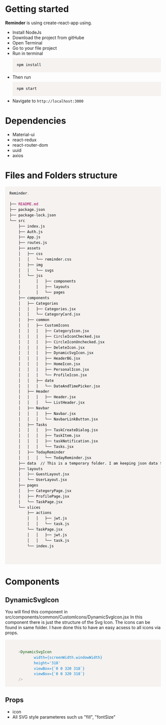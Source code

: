 <html><head></head><body ><div style="margin-top: 30px; margin-bottom: 100px;"><div><h1>Getting started</h1><p><b>Reminder</b> is using create-react-app using. </p><ul><li>Install NodeJs  </li><li>Download the project from gitHube</li><li>Open Terminal</li><li>Go to your file project</li><li>Run in terminal <pre style="color: black; background: rgb(245, 242, 240) none repeat scroll 0% 0%; text-shadow: white 0px 1px; font-family: Consolas, Monaco, &quot;Andale Mono&quot;, &quot;Ubuntu Mono&quot;, monospace; text-align: left; white-space: pre; word-spacing: normal; word-break: normal; overflow-wrap: normal; line-height: 1.5; -moz-tab-size: 4; hyphens: none; padding: 1em; margin: 0.5em 0px; overflow: auto;"><code style="color: black; background: rgba(0, 0, 0, 0) none repeat scroll 0% 0%; text-shadow: white 0px 1px; font-family: Consolas, Monaco, &quot;Andale Mono&quot;, &quot;Ubuntu Mono&quot;, monospace; text-align: left; white-space: pre; word-spacing: normal; word-break: normal; overflow-wrap: normal; line-height: 1.5; -moz-tab-size: 4; hyphens: none;">npm install</code></pre></li><li>Then run <pre style="color: black; background: rgb(245, 242, 240) none repeat scroll 0% 0%; text-shadow: white 0px 1px; font-family: Consolas, Monaco, &quot;Andale Mono&quot;, &quot;Ubuntu Mono&quot;, monospace; text-align: left; white-space: pre; word-spacing: normal; word-break: normal; overflow-wrap: normal; line-height: 1.5; -moz-tab-size: 4; hyphens: none; padding: 1em; margin: 0.5em 0px; overflow: auto;"><code style="color: black; background: rgba(0, 0, 0, 0) none repeat scroll 0% 0%; text-shadow: white 0px 1px; font-family: Consolas, Monaco, &quot;Andale Mono&quot;, &quot;Ubuntu Mono&quot;, monospace; text-align: left; white-space: pre; word-spacing: normal; word-break: normal; overflow-wrap: normal; line-height: 1.5; -moz-tab-size: 4; hyphens: none;">npm start</code></pre></li><li>Navigate to <code>http://localhost:3000</code></li></ul>
  <h1>Dependencies</h1>
  <ul>
    <li>Material-ui</li>
    <li>react-redux</li>
    <li>react-router-dom</li>
    <li>uuid</li>
    <li>axios</li>
</ul>
  <h1>Files and Folders structure</h1>

  <pre style="color: black; background: rgb(245, 242, 240) none repeat scroll 0% 0%; text-shadow: white 0px 1px; font-family: Consolas, Monaco, &quot;Andale Mono&quot;, &quot;Ubuntu Mono&quot;, monospace; text-align: left; white-space: pre; word-spacing: normal; word-break: normal; overflow-wrap: normal; line-height: 1.5; -moz-tab-size: 4; hyphens: none; padding: 1em; margin: 0.5em 0px; overflow: auto;"><code style="color: black; background: rgba(0, 0, 0, 0) none repeat scroll 0% 0%; text-shadow: white 0px 1px; font-family: Consolas, Monaco, &quot;Andale Mono&quot;, &quot;Ubuntu Mono&quot;, monospace; text-align: left; white-space: pre; word-spacing: normal; word-break: normal; overflow-wrap: normal; line-height: 1.5; -moz-tab-size: 4; hyphens: none;">Reminder<span class="token" style="color: rgb(153, 153, 153);">.</span>

<span class="token property-access">├──</span> <span class="token" style="color: rgb(153, 0, 85);">README.md</span>
├── package.json
├── package-lock.json
└── src
    ├── index.js
    ├── Auth.js
    ├── App.js
    ├── routes.js
    ├── assets
    │&nbsp;&nbsp; ├── css
    │&nbsp;&nbsp; │&nbsp;&nbsp; └── reminder.css
    │&nbsp;&nbsp; ├── img
    │&nbsp;&nbsp; │&nbsp;&nbsp; └── svgs
    │&nbsp;&nbsp; └── jss
    │&nbsp;&nbsp;     │&nbsp;&nbsp; ├── components
    │&nbsp;&nbsp;     │&nbsp;&nbsp; ├── layouts
    │&nbsp;&nbsp;     │&nbsp;&nbsp; └── pages
    ├── components
    │&nbsp;&nbsp; ├── Categories
    │&nbsp;&nbsp; │&nbsp;&nbsp; ├── Categories.jsx
    │&nbsp;&nbsp; │&nbsp;&nbsp; └── CategoryCard.jsx
    │&nbsp;&nbsp; ├── common
    │&nbsp;&nbsp; │&nbsp;&nbsp; ├── CustomIcons
    │&nbsp;&nbsp; │&nbsp;&nbsp; │&nbsp;&nbsp; ├── CategoryIcon.jsx
    │&nbsp;&nbsp; │&nbsp;&nbsp; │&nbsp;&nbsp; ├── CircleIconChecked.jsx
    │&nbsp;&nbsp; │&nbsp;&nbsp; │&nbsp;&nbsp; ├── CircleIconUnchecked.jsx
    │&nbsp;&nbsp; │&nbsp;&nbsp; │&nbsp;&nbsp; ├── DeleteIcon.jsx
    │&nbsp;&nbsp; │&nbsp;&nbsp; │&nbsp;&nbsp; ├── DynamicSvgIcon.jsx
    │&nbsp;&nbsp; │&nbsp;&nbsp; │&nbsp;&nbsp; ├── HeaderBG.jsx
    │&nbsp;&nbsp; │&nbsp;&nbsp; │&nbsp;&nbsp; ├── HomeIcon.jsx
    │&nbsp;&nbsp; │&nbsp;&nbsp; │&nbsp;&nbsp; ├── PersonalIcon.jsx
    │&nbsp;&nbsp; │&nbsp;&nbsp; │&nbsp;&nbsp; └── ProfileIcon.jsx
    │&nbsp;&nbsp; │&nbsp;&nbsp; ├── date
    │&nbsp;&nbsp; │&nbsp;&nbsp; │&nbsp;&nbsp; └── DateAndTimePicker.jsx
    │&nbsp;&nbsp; ├── Header
    │&nbsp;&nbsp; │&nbsp;&nbsp; │&nbsp;&nbsp; ├── Header.jsx
    │&nbsp;&nbsp; │&nbsp;&nbsp; │&nbsp;&nbsp; └── ListHeader.jsx
    │&nbsp;&nbsp; ├── Navbar
    │&nbsp;&nbsp; │&nbsp;&nbsp; │&nbsp;&nbsp; ├── Navbar.jsx
    │&nbsp;&nbsp; │&nbsp;&nbsp; │&nbsp;&nbsp; └── NavbarLinkButton.jsx
    │&nbsp;&nbsp; ├── Tasks
    │&nbsp;&nbsp; │&nbsp;&nbsp; │&nbsp;&nbsp; ├── TaskCreateDialog.jsx
    │&nbsp;&nbsp; │&nbsp;&nbsp; │&nbsp;&nbsp; ├── TaskItem.jsx
    │&nbsp;&nbsp; │&nbsp;&nbsp; │&nbsp;&nbsp; ├── taskNotification.jsx
    │&nbsp;&nbsp; │&nbsp;&nbsp; │&nbsp;&nbsp; └── Tasks.jsx
    │&nbsp;&nbsp; ├── TodayReminder
    │&nbsp;&nbsp; │&nbsp;&nbsp; │&nbsp;&nbsp; └── TodayReminder.jsx
    ├── data  // This is a temporary folder. I am keeping json data for temporary use. after connection to the api I delete this folder.
    ├── layouts
    │&nbsp;&nbsp; ├── GuestLayout.jsx
    │&nbsp;&nbsp; └── UserLayout.jsx
    ├── pages
    │&nbsp;&nbsp; ├── CategoryPage.jsx
    │&nbsp;&nbsp; ├── ProfilePage.jsx
    │&nbsp;&nbsp; └── TaskPage.jsx
    └── slices
     &nbsp;&nbsp; ├── actions
     &nbsp;&nbsp; │&nbsp;&nbsp; │&nbsp;&nbsp; ├── jwt.js
     &nbsp;&nbsp; │&nbsp;&nbsp; │&nbsp;&nbsp; └── task.js
     &nbsp;&nbsp; └── TaskPage.jsx
     &nbsp;&nbsp; │&nbsp;&nbsp; │&nbsp;&nbsp; ├── jwt.js
     &nbsp;&nbsp; │&nbsp;&nbsp; │&nbsp;&nbsp; └── task.js
     &nbsp;&nbsp; └── index.js

    </code></pre>
    
<h1>Components</h1>

<h2>DynamicSvgIcon</h2>

<p>You will find this component in src/components/common/CustomIcons/DynamicSvgIcon.jsx In this component there is just the structure of the Svg Icon. The icons can be found in same folder. I have done this to have an easy acsess to all icons via props. </p>

<pre style="color: black; background: rgb(245, 242, 240); text-shadow: white 0px 1px; font-family: Consolas, Monaco, &quot;Andale Mono&quot;, &quot;Ubuntu Mono&quot;, monospace; text-align: left; white-space: pre; word-spacing: normal; word-break: normal; overflow-wrap: normal; line-height: 1.5; tab-size: 4; hyphens: none; padding: 1em; margin: 0.5em 0px; overflow: auto;"><code style="color: black; background: none; text-shadow: white 0px 1px; font-family: Consolas, Monaco, &quot;Andale Mono&quot;, &quot;Ubuntu Mono&quot;, monospace; text-align: left; white-space: pre; word-spacing: normal; word-break: normal; overflow-wrap: normal; line-height: 1.5; tab-size: 4; hyphens: none;">
    <span class="token maybe-class-name" style="color: rgb(7, 80, 0);" ><span style="color: rgb(153, 153, 153);"><</span>DynamicSvgIcon</span>
          </span><span class="token property-access" style="color: rgb(2, 123, 204);" > width={screenWidth.windowWidth}</span> 
          </span><span class="token property-access" style="color: rgb(2, 123, 204);"> height='318'</span> 
          </span><span class="token property-access" style="color: rgb(2, 123, 204);"> viewBox={`0 0 320 318`}</span> 
          </span><span class="token property-access" style="color: rgb(2, 123, 204);"> viewBox={`0 0 320 318`}</span> 
    <span class="token maybe-class-name" style="color: rgb(153, 153, 153);">/></span><span class="token" style="color: rgb(153, 153, 153);"></code></pre>

  <h2>Props</h2><p></p>
  <ul>
    <li>icon</li>
    <li>All SVG style parameteres such us "fill", "fontSize"</li>
</ul>
